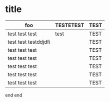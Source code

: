 # title

|foo                                |TESTETEST                          |TEST                               |
|-----------------------------------|-----------------------------------|-----------------------------------|
|test test test                     |test                               |TEST                               |
|test test testddjdfi               |                                   |TEST                               |
|test test test                     |                                   |TEST                               |
|test test test                     |                                   |TEST                               |
|test test test                     |                                   |TEST                               |
|test test test                     |                                   |TEST                               |
|test test test                     |                                   |TEST                               |

end end 